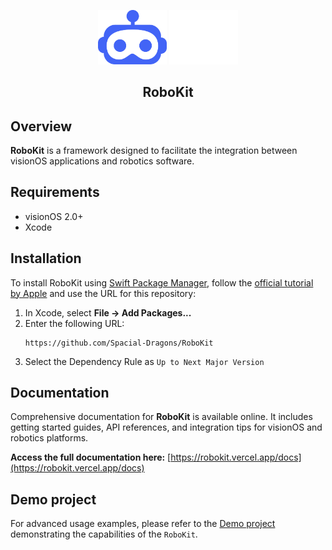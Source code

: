 <p align="center">
  <img src="Media/RoboKitLogo-light.png#gh-light-mode-only" width="110">
  <img src="Media/RoboKitLogo-dark.png#gh-dark-mode-only" width="110">
</p>

<h2 align="center">RoboKit</h2>

## Overview
**RoboKit** is a framework designed to facilitate the integration between visionOS applications and robotics software.

## Requirements
- visionOS 2.0+
- Xcode

## Installation
To install RoboKit using [Swift Package Manager](https://github.com/apple/swift-package-manager), follow the [official tutorial by Apple](https://developer.apple.com/documentation/xcode/adding_package_dependencies_to_your_app) and use the URL for this repository:

1. In Xcode, select **File → Add Packages...**
2. Enter the following URL:
   ```
   https://github.com/Spacial-Dragons/RoboKit
   ```
3. Select the Dependency Rule as `Up to Next Major Version`

## Documentation

Comprehensive documentation for **RoboKit** is available online. It includes getting started guides, API references, and integration tips for visionOS and robotics platforms.

**Access the full documentation here:** [https://robokit.vercel.app/docs](https://robokit.vercel.app/docs)

## Demo project
For advanced usage examples, please refer to the [Demo project](https://github.com/Spacial-Dragons/RoboKit-Demo) demonstrating the capabilities of the `RoboKit`.
